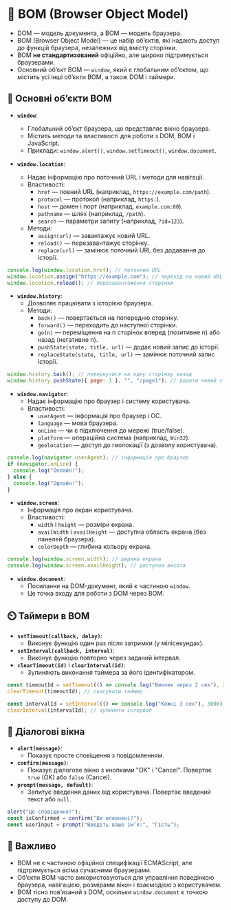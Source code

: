 # 🧭 BOM (Browser Object Model)

- DOM — модель документа, а BOM — модель браузера.
- BOM (Browser Object Model) — це набір об’єктів, які надають доступ до функцій браузера, незалежних від вмісту сторінки.
- BOM **не стандартизований** офіційно, але широко підтримується браузерами.
- Основний об’єкт BOM — `window`, який є глобальним об’єктом, що містить усі інші об’єкти BOM, а також DOM і таймери.

## 🔑 Основні об’єкти BOM

- **`window`**:

  - Глобальний об’єкт браузера, що представляє вікно браузера.
  - Містить методи та властивості для роботи з DOM, BOM і JavaScript.
  - Приклади: `window.alert()`, `window.setTimeout()`, `window.document`.

- **`window.location`**:
  - Надає інформацію про поточний URL і методи для навігації.
  - Властивості:
    - `href` — повний URL (наприклад, `https://example.com/path`).
    - `protocol` — протокол (наприклад, `https:`).
    - `host` — домен і порт (наприклад, `example.com:80`).
    - `pathname` — шлях (наприклад, `/path`).
    - `search` — параметри запиту (наприклад, `?id=123`).
  - Методи:
    - `assign(url)` — завантажує новий URL.
    - `reload()` — перезавантажує сторінку.
    - `replace(url)` — замінює поточний URL без додавання до історії.

```js
console.log(window.location.href); // поточний URL
window.location.assign("https://example.com"); // перехід на новий URL
window.location.reload(); // перезавантаження сторінки
```

- **`window.history`**:
  - Дозволяє працювати з історією браузера.
  - Методи:
    - `back()` — повертається на попередню сторінку.
    - `forward()` — переходить до наступної сторінки.
    - `go(n)` — переміщення на n сторінок вперед (позитивне n) або назад (негативне n).
    - `pushState(state, title, url)` — додає новий запис до історії.
    - `replaceState(state, title, url)` — замінює поточний запис історії.

```js
window.history.back(); // повернутися на одну сторінку назад
window.history.pushState({ page: 1 }, "", "/page1"); // додати новий стан
```

- **`window.navigator`**:
  - Надає інформацію про браузер і систему користувача.
  - Властивості:
    - `userAgent` — інформація про браузер і ОС.
    - `language` — мова браузера.
    - `onLine` — чи є підключення до мережі (true/false).
    - `platform` — операційна система (наприклад, `Win32`).
    - `geolocation` — доступ до геолокації (з дозволу користувача).

```js
console.log(navigator.userAgent); // інформація про браузер
if (navigator.onLine) {
  console.log("Онлайн!");
} else {
  console.log("Офлайн!");
}
```

- **`window.screen`**:
  - Інформація про екран користувача.
  - Властивості:
    - `width` і `height` — розміри екрана.
    - `availWidth` і `availHeight` — доступна область екрана (без панелей браузера).
    - `colorDepth` — глибина кольору екрана.

```js
console.log(window.screen.width); // ширина екрана
console.log(window.screen.availHeight); // доступна висота
```

- **`window.document`**:
  - Посилання на DOM-документ, який є частиною `window`.
  - Це точка входу для роботи з DOM через BOM.

## ⏲️ Таймери в BOM

- **`setTimeout(callback, delay)`**:
  - Виконує функцію один раз після затримки (у мілісекундах).
- **`setInterval(callback, interval)`**:
  - Виконує функцію повторно через заданий інтервал.
- **`clearTimeout(id)`** і **`clearInterval(id)`**:
  - Зупиняють виконання таймера за його ідентифікатором.

```js
const timeoutId = setTimeout(() => console.log("Виклик через 2 сек"), 2000);
clearTimeout(timeoutId); // скасувати таймер

const intervalId = setInterval(() => console.log("Кожні 3 сек"), 3000);
clearInterval(intervalId); // зупинити інтервал
```

## 🔔 Діалогові вікна

- **`alert(message)`**:
  - Показує просте сповіщення з повідомленням.
- **`confirm(message)`**:
  - Показує діалогове вікно з кнопками "OK" і "Cancel". Повертає `true` (OK) або `false` (Cancel).
- **`prompt(message, default)`**:
  - Запитує введення даних від користувача. Повертає введений текст або `null`.

```js
alert("Це сповіщення!");
const isConfirmed = confirm("Ви впевнені?");
const userInput = prompt("Введіть ваше ім’я:", "Гість");
```

## 📘 Важливо

- BOM не є частиною офіційної специфікації ECMAScript, але підтримується всіма сучасними браузерами.
- Об’єкти BOM часто використовуються для управління поведінкою браузера, навігацією, розмірами вікон і взаємодією з користувачем.
- BOM тісно пов’язаний з DOM, оскільки `window.document` є точкою доступу до DOM.
